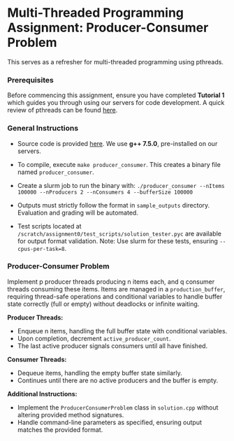# Multi-Threaded Programming Assignment: Producer-Consumer Problem

This serves as a refresher for multi-threaded programming using pthreads.

### Prerequisites

Before commencing this assignment, ensure you have completed **Tutorial 1** which guides you through using our servers for code development. A quick review of pthreads can be found [here](#).

### General Instructions

- Source code is provided [here](#). We use **g++ 7.5.0**, pre-installed on our servers.
- To compile, execute `make producer_consumer`. This creates a binary file named `producer_consumer`.
- Create a slurm job to run the binary with:
`./producer_consumer --nItems 100000 --nProducers 2 --nConsumers 4 --bufferSize 100000`

- Outputs must strictly follow the format in `sample_outputs` directory. Evaluation and grading will be automated.
- Test scripts located at `/scratch/assignment0/test_scripts/solution_tester.pyc` are available for output format validation. Note: Use slurm for these tests, ensuring `--cpus-per-task=8`.

### Producer-Consumer Problem

Implement p producer threads producing n items each, and q consumer threads consuming these items. Items are managed in a `production_buffer`, requiring thread-safe operations and conditional variables to handle buffer state correctly (full or empty) without deadlocks or infinite waiting.

**Producer Threads:**

- Enqueue n items, handling the full buffer state with conditional variables.
- Upon completion, decrement `active_producer_count`.
- The last active producer signals consumers until all have finished.

**Consumer Threads:**

- Dequeue items, handling the empty buffer state similarly.
- Continues until there are no active producers and the buffer is empty.

**Additional Instructions:**

- Implement the `ProducerConsumerProblem` class in `solution.cpp` without altering provided method signatures.
- Handle command-line parameters as specified, ensuring output matches the provided format.
